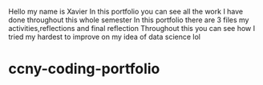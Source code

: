  Hello my name is Xavier
 In this portfolio you can see all the work I have done throughout this whole semester
 In this portfolio there are 3 files my activities,reflections and final reflection 
 Throughout this you can see how I tried my hardest to improve on my idea of data science lol
 # ccny-coding-portfolio
